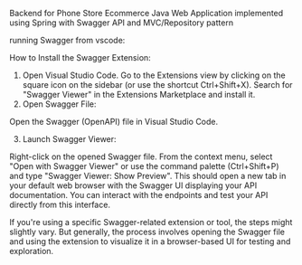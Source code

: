 Backend for Phone Store Ecommerce Java Web Application implemented using Spring with Swagger API and MVC/Repository pattern

running Swagger from vscode: 

How to Install the Swagger Extension:
1. Open Visual Studio Code.
Go to the Extensions view by clicking on the square icon on the sidebar (or use the shortcut Ctrl+Shift+X).
Search for "Swagger Viewer" in the Extensions Marketplace and install it.
2. Open Swagger File:

Open the Swagger (OpenAPI) file in Visual Studio Code.

3. Launch Swagger Viewer:

Right-click on the opened Swagger file.
From the context menu, select "Open with Swagger Viewer" or use the command palette (Ctrl+Shift+P) and type "Swagger Viewer: Show Preview".
This should open a new tab in your default web browser with the Swagger UI displaying your API documentation. You can interact with the endpoints and test your API directly from this interface.

If you're using a specific Swagger-related extension or tool, the steps might slightly vary. But generally, the process involves opening the Swagger file and using the extension to visualize it in a browser-based UI for testing and exploration.
